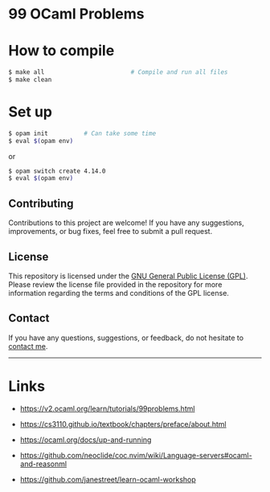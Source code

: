# **99 OCaml Problems**

# How to compile

```Bash
$ make all                        # Compile and run all files
$ make clean
```

# Set up

```Bash
$ opam init          # Can take some time
$ eval $(opam env)
```

or

```Bash
$ opam switch create 4.14.0
$ eval $(opam env)
```

## Contributing

Contributions to this project are welcome! If you have any suggestions, improvements, or bug fixes, feel free to submit a pull request.

## License

This repository is licensed under the [GNU General Public License (GPL)](https://www.gnu.org/licenses/gpl-3.0.html). Please review the license file provided in the repository for more information regarding the terms and conditions of the GPL license.

## Contact

If you have any questions, suggestions, or feedback, do not hesitate to [contact me](https://federicobruzzone.github.io/).

---

# Links

- https://v2.ocaml.org/learn/tutorials/99problems.html

- https://cs3110.github.io/textbook/chapters/preface/about.html

- https://ocaml.org/docs/up-and-running

- https://github.com/neoclide/coc.nvim/wiki/Language-servers#ocaml-and-reasonml

- https://github.com/janestreet/learn-ocaml-workshop
